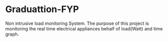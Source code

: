 # Graduattion-FYP
Non intrusive load monitoring System. The purpose of this project is monitoring the real time electrical appliances behalf of load(Watt) and time graph.
